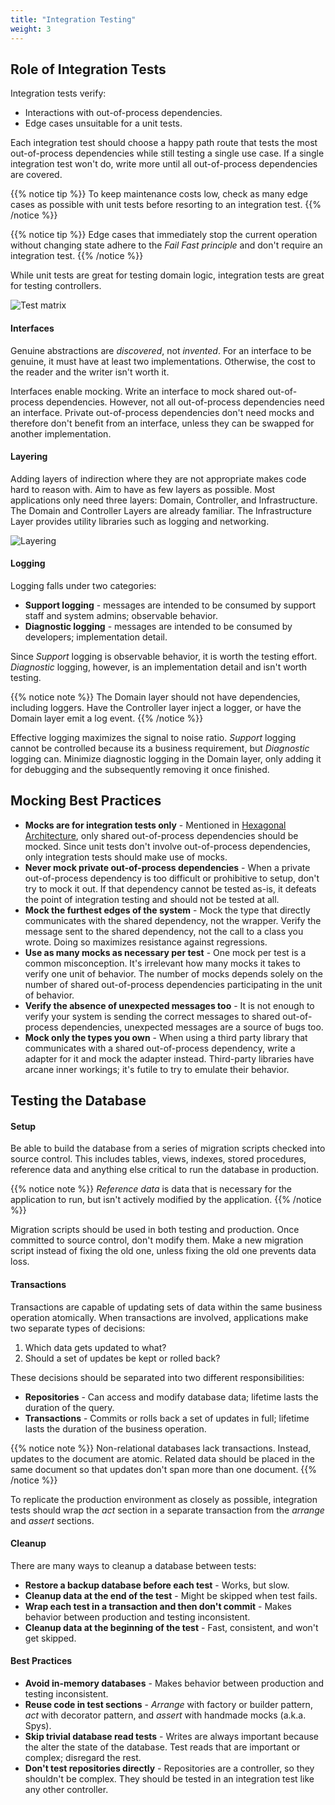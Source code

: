```yaml
---
title: "Integration Testing"
weight: 3
---
```


## Role of Integration Tests 

Integration tests verify:

- Interactions with out-of-process dependencies.
- Edge cases unsuitable for a unit tests.

Each integration test should choose a happy path route that tests the most out-of-process 
dependencies while still testing a single use case. If a single integration test won't do, write
more until all out-of-process dependencies are covered.

{{% notice tip %}}
To keep maintenance costs low, check as many edge cases as possible with unit tests before resorting 
to an integration test.
{{% /notice %}}

{{% notice tip %}}
Edge cases that immediately stop the current operation without changing state adhere to the 
*Fail Fast principle* and don't require an integration test. 
{{% /notice %}}

While unit tests are great for testing domain logic, integration tests are great for testing 
controllers.

![Test matrix](/images/test_matrix.png)

#### Interfaces

Genuine abstractions are *discovered*, not *invented*. For an interface to be genuine, it must have 
at least two implementations. Otherwise, the cost to the reader and the writer isn't worth it.

Interfaces enable mocking. Write an interface to mock shared out-of-process dependencies. 
However, not all out-of-process dependencies need an interface. Private out-of-process dependencies 
don't need mocks and therefore don't benefit from an interface, unless they can be swapped for 
another implementation.

#### Layering

Adding layers of indirection where they are not appropriate makes code hard to reason with. Aim
to have as few layers as possible. Most applications only need three layers: Domain, Controller, and 
Infrastructure. The Domain and Controller Layers are already familiar. The Infrastructure Layer
provides utility libraries such as logging and networking.

![Layering](/images/layering.png)

#### Logging

Logging falls under two categories:

- **Support logging** - messages are intended to be consumed by support staff and system admins; 
  observable behavior.
- **Diagnostic logging** - messages are intended to be consumed by developers; implementation 
  detail.

Since *Support* logging is observable behavior, it is worth the testing effort. *Diagnostic* 
logging, however, is an implementation detail and isn't worth testing.

{{% notice note %}}
The Domain layer should not have dependencies, including loggers. Have the Controller layer inject a 
logger, or have the Domain layer emit a log event.
{{% /notice %}}

Effective logging maximizes the signal to noise ratio. *Support* logging cannot be controlled 
because its a business requirement, but *Diagnostic* logging can. Minimize diagnostic logging
in the Domain layer, only adding it for debugging and the subsequently removing it once finished.

## Mocking Best Practices

- **Mocks are for integration tests only** - Mentioned in 
  [Hexagonal Architecture](/unit-testing/making_tests_work/#hexagonal-architecture), only shared 
  out-of-process dependencies should be mocked. Since unit tests don't involve out-of-process 
  dependencies, only integration tests should make use of mocks.
- **Never mock private out-of-process dependencies** - When a private out-of-process dependency is too 
  difficult or prohibitive to setup, don't try to mock it out. If that dependency cannot be tested 
  as-is, it defeats the point of integration testing and should not be tested at all.
- **Mock the furthest edges of the system** - Mock the type that directly communicates with the 
  shared dependency, not the wrapper. Verify the message sent to the shared dependency, not the call
  to a class you wrote. Doing so maximizes resistance against regressions.
- **Use as many mocks as necessary per test** -  One mock per test is a common misconception. It's 
  irrelevant how many mocks it takes to verify one unit of behavior. The number of mocks depends
  solely on the number of shared out-of-process dependencies participating in the unit of behavior.
- **Verify the absence of unexpected messages too** - It is not enough to verify your system is 
  sending the correct messages to shared out-of-process dependencies, unexpected messages are a
  source of bugs too.
- **Mock only the types you own** - When using a third party library that communicates with a shared
  out-of-process dependency, write a adapter for it and mock the adapter instead. Third-party 
  libraries have arcane inner workings; it's futile to try to emulate their behavior.

## Testing the Database

#### Setup

Be able to build the database from a series of migration scripts checked into source control. This 
includes tables, views, indexes, stored procedures, reference data and anything else critical to 
run the database in production.

{{% notice note %}}
*Reference data* is data that is necessary for the application to run, but isn't actively modified 
by the application.
{{% /notice %}}

Migration scripts should be used in both testing and production. Once committed to source control,
don't modify them. Make a new migration script instead of fixing the old one, unless fixing the old
one prevents data loss.

#### Transactions

Transactions are capable of updating sets of data within the same business operation atomically. 
When transactions are involved, applications make two separate types of decisions:

1. Which data gets updated to what?
2. Should a set of updates be kept or rolled back?

These decisions should be separated into two different responsibilities:

- **Repositories** - Can access and modify database data; lifetime lasts the duration of the query.
- **Transactions** - Commits or rolls back a set of updates in full; lifetime lasts the duration of
  the business operation.

{{% notice note %}}
Non-relational databases lack transactions. Instead, updates to the document are atomic. Related 
data should be placed in the same document so that updates don't span more than one document.
{{% /notice %}}


To replicate the production environment as closely as possible, integration tests should wrap the 
*act* section in a separate transaction from the *arrange* and *assert* sections.

#### Cleanup

There are many ways to cleanup a database between tests:

- **Restore a backup database before each test** - Works, but slow.
- **Cleanup data at the end of the test** - Might be skipped when test fails.
- **Wrap each test in a transaction and then don't commit** - Makes behavior between production and 
  testing inconsistent.
- **Cleanup data at the beginning of the test** - Fast, consistent, and won't get skipped.
 
#### Best Practices

- **Avoid in-memory databases** - Makes behavior between production and testing inconsistent.
- **Reuse code in test sections** - *Arrange* with factory or builder pattern, *act* with decorator
  pattern, and *assert* with handmade mocks (a.k.a. Spys).
- **Skip trivial database read tests** - Writes are always important because the alter the state of
  the database. Test reads that are important or complex; disregard the rest.
- **Don't test repositories directly** - Repositories are a controller, so they shouldn't be 
  complex. They should be tested in an integration test like any other controller. 
